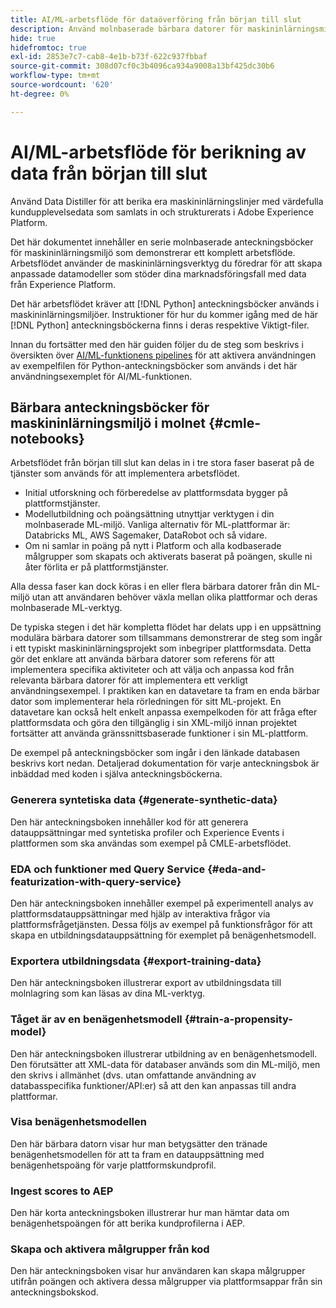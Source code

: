 ```yaml
---
title: AI/ML-arbetsflöde för dataöverföring från början till slut
description: Använd molnbaserade bärbara datorer för maskininlärningsmiljö för att skapa en kursmodell och betygsmodell som förutser prenumerationskonverteringar från Adobe Experience Platform-data.
hide: true
hidefromtoc: true
exl-id: 2853e7c7-cab8-4e1b-b73f-622c937fbbaf
source-git-commit: 308d07cf0c3b4096ca934a9008a13bf425dc30b6
workflow-type: tm+mt
source-wordcount: '620'
ht-degree: 0%

---
```


<!-- 
title: Cloud Machine Learning Environment Notebooks
Cloud machine learning environment notebooks
Old title: 
# AI/ML data pipeline enrichment end-to-end workflow
-->

# AI/ML-arbetsflöde för berikning av data från början till slut

Använd Data Distiller för att berika era maskininlärningslinjer med värdefulla kundupplevelsedata som samlats in och strukturerats i Adobe Experience Platform.

Det här dokumentet innehåller en serie molnbaserade anteckningsböcker för maskininlärningsmiljö som demonstrerar ett komplett arbetsflöde. Arbetsflödet använder de maskininlärningsverktyg du föredrar för att skapa anpassade datamodeller som stöder dina marknadsföringsfall med data från Experience Platform.

Det här arbetsflödet kräver att [!DNL Python] anteckningsböcker används i maskininlärningsmiljöer. Instruktioner för hur du kommer igång med de här [!DNL Python] anteckningsböckerna finns i deras respektive Viktigt-filer.

Innan du fortsätter med den här guiden följer du de steg som beskrivs i översikten över [AI/ML-funktionens pipelines](./overview.md) för att aktivera användningen av exempelfilen för Python-anteckningsböcker som används i det här användningsexemplet för AI/ML-funktionen.

## Bärbara anteckningsböcker för maskininlärningsmiljö i molnet {#cmle-notebooks}

Arbetsflödet från början till slut kan delas in i tre stora faser baserat på de tjänster som används för att implementera arbetsflödet.

- Initial utforskning och förberedelse av plattformsdata bygger på plattformstjänster.
- Modellutbildning och poängsättning utnyttjar verktygen i din molnbaserade ML-miljö. Vanliga alternativ för ML-plattformar är: Databricks ML, AWS Sagemaker, DataRobot och så vidare.
- Om ni samlar in poäng på nytt i Platform och alla kodbaserade målgrupper som skapats och aktiverats baserat på poängen, skulle ni åter förlita er på plattformstjänster.

Alla dessa faser kan dock köras i en eller flera bärbara datorer från din ML-miljö utan att användaren behöver växla mellan olika plattformar och deras molnbaserade ML-verktyg.

De typiska stegen i det här kompletta flödet har delats upp i en uppsättning modulära bärbara datorer som tillsammans demonstrerar de steg som ingår i ett typiskt maskininlärningsprojekt som inbegriper plattformsdata. Detta gör det enklare att använda bärbara datorer som referens för att implementera specifika aktiviteter och att välja och anpassa kod från relevanta bärbara datorer för att implementera ett verkligt användningsexempel. I praktiken kan en datavetare ta fram en enda bärbar dator som implementerar hela rörledningen för sitt ML-projekt. En datavetare kan också helt enkelt anpassa exempelkoden för att fråga efter plattformsdata och göra den tillgänglig i sin XML-miljö innan projektet fortsätter att använda gränssnittsbaserade funktioner i sin ML-plattform.

De exempel på anteckningsböcker som ingår i den länkade databasen beskrivs kort nedan. Detaljerad dokumentation för varje anteckningsbok är inbäddad med koden i själva anteckningsböckerna.

<!-- Below is the meat - the how to (but without links or details) -->

### Generera syntetiska data {#generate-synthetic-data}

Den här anteckningsboken innehåller kod för att generera datauppsättningar med syntetiska profiler och Experience Events i plattformen som ska användas som exempel på CMLE-arbetsflödet.

### EDA och funktioner med Query Service {#eda-and-featurization-with-query-service}

Den här anteckningsboken innehåller exempel på experimentell analys av plattformsdatauppsättningar med hjälp av interaktiva frågor via plattformsfrågetjänsten. Dessa följs av exempel på funktionsfrågor för att skapa en utbildningsdatauppsättning för exemplet på benägenhetsmodell.

### Exportera utbildningsdata {#export-training-data}

Den här anteckningsboken illustrerar export av utbildningsdata till molnlagring som kan läsas av dina ML-verktyg.

### Tåget är av en benägenhetsmodell {#train-a-propensity-model}

Den här anteckningsboken illustrerar utbildning av en benägenhetsmodell. Den förutsätter att XML-data för databaser används som din ML-miljö, men den skrivs i allmänhet (dvs. utan omfattande användning av databasspecifika funktioner/API:er) så att den kan anpassas till andra plattformar.

### Visa benägenhetsmodellen

Den här bärbara datorn visar hur man betygsätter den tränade benägenhetsmodellen för att ta fram en datauppsättning med benägenhetspoäng för varje plattformskundprofil.

### Ingest scores to AEP

Den här korta anteckningsboken illustrerar hur man hämtar data om benägenhetspoängen för att berika kundprofilerna i AEP.

### Skapa och aktivera målgrupper från kod

Den här anteckningsboken visar hur användaren kan skapa målgrupper utifrån poängen och aktivera dessa målgrupper via plattformsappar från sin anteckningsbokskod.
